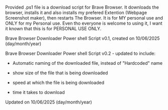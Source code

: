Provided .ps1 file is a download script for Brave Browser. It downloads the browser, installs it and also installs my prefered Extention (Webpage Screenshot maker), then restarts The Browser.
It is for MY personal use and ONLY for my Personal use.
Even tho everyone is welcome to using it, I want it known that this is for PERSONAL USE ONLY.


Brave Browser Downloader Power shell Script v0.1, created on 10/06/2025 (day/month/year)

Brave Browser Downloader Power shell Script v0.2 - updated to include:

- Automatic naming of the downloaded file, instead of "Hardcoded" name

- show size of the file that is being downloaded

- speed at which the file is being downloaded

- time it takes to download

Updated on 10/06/2025 (day/month/year)
